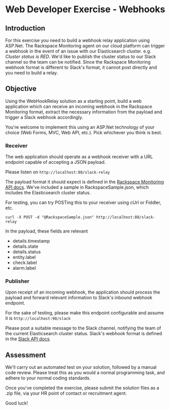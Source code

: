 # Web Developer Exercise - Webhooks

## Introduction

For this exercise you need to build a webhook relay application using ASP.Net. The Rackspace Monitoring agent on our cloud platform can trigger a webhook in the event of an issue with our Elasticsearch cluster. e.g. *Cluster status is RED*. We'd like to publish the cluster status to our Slack channel so the team can be notified. Since the Rackspace Monitoring webhook format is different to Slack's format, it cannot post directly and you need to build a relay.

## Objective

Using the WebHookRelay solution as a starting point, build a web application which can receive an incoming webhook in the Rackspace Monitoring format, extract the necessary information from the payload and trigger a Slack webhook accordingly.

You're welcome to implement this using an ASP.Net technology of your choice (Web Forms, MVC, Web API, etc.). Pick whichever you think is best.

### Receiver

The web application should operate as a webhook receiver with a URL endpoint capable of accepting a JSON payload.

Please listen on `http://localhost:88/slack-relay`

The payload format it should expect is defined in the [Rackspace Monitoring API docs](https://developer.rackspace.com/docs/rackspace-monitoring/v1/api-reference/notification-type-operations/#webhook-notification-type). We've included a sample in RackspaceSample.json, which includes the Elasticsearch cluster status.

For testing, you can try POSTing this to your receiver using cUrl or Fiddler, etc.

`curl -X POST -d "@RackspaceSample.json" http://localhost:88/slack-relay`

In the payload, these fields are relevant

- details.timestamp
- details.state
- details.status
- entity.label
- check.label
- alarm.label

### Publisher

Upon receipt of an incoming webhook, the application should process the payload and forward relevant information to Slack's inbound webhook endpoint.

For the sake of testing, please make this endpoint configurable and assume it is `http://localhost:90/slack`

Please post a suitable message to the Slack channel, notifying the team of the current Elasticsearch cluster status. Slack's webhook format is defined in the [Slack API docs](https://api.slack.com/incoming-webhooks).

## Assessment

We'll carry out an automated test on your solution, followed by a manual code review. Please treat this as you would a normal programming task, and adhere to your normal coding standards.


Once you've completed the exercise, please submit the solution files as a .zip file, via your HR point of contact or recruitment agent.

Good luck!